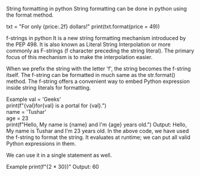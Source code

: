 String formatting in python
String formatting can be done in python using the format method.

txt = "For only {price:.2f} dollars!"
print(txt.format(price = 49))

f-strings in python
It is a new string formatting mechanism introduced by the PEP 498. It is also known as Literal String Interpolation or more commonly as F-strings (f character preceding the string literal). The primary focus of this mechanism is to make the interpolation easier.

When we prefix the string with the letter 'f', the string becomes the f-string itself. The f-string can be formatted in much same as the str.format() method. The f-string offers a convenient way to embed Python expression inside string literals for formatting.

Example
val = 'Geeks'  
print(f"{val}for{val} is a portal for {val}.")  
name = 'Tushar'  
age = 23  
print(f"Hello, My name is {name} and I'm {age} years old.")
Output:
Hello, My name is Tushar and I'm 23 years old.
In the above code, we have used the f-string to format the string. It evaluates at runtime; we can put all valid Python expressions in them.

We can use it in a single statement as well.

Example
print(f"{2 * 30})"
Output:
60